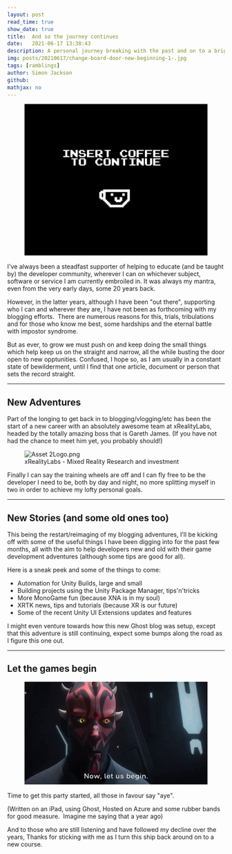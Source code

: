```yaml
---
layout: post
read_time: true
show_date: true
title:  And so the journey continues
date:   2021-06-17 13:38:43
description: A personal journey breaking with the past and on to a brighter future.
img: posts/20210617/change-board-door-new-beginning-1-.jpg
tags: [ramblings]
author: Simon Jackson
github:  
mathjax: no
---
```


<figure class="kg-card kg-image-card"><img src="/assets/img/posts/20210617/source-1-.gif" class="kg-image" alt="Insert coffee to continue gif"></figure><p>I've always been a steadfast supporter of helping to educate (and be taught by) the developer community, wherever I can on whichever subject, software or service I am currently embroiled in. It was always my mantra, even from the very early days, some 20 years back.</p><p>However, in the latter years, although I have been "out there", supporting who I can and wherever they are, I have not been as forthcoming with my blogging efforts.  There are numerous reasons for this, trials, tribulations and for those who know me best, some hardships and the eternal battle with impostor syndrome.</p><p>But as ever, to grow we must push on and keep doing the small things which help keep us on the straight and narrow, all the while busting the door open to new opptunities. Confused, I hope so, as I am usually in a constant state of bewilderment, until I find that one article, document or person that sets the record straight.</p><hr><h2 id="new-adventures">New Adventures</h2><p>Part of the longing to get back in to blogging/vlogging/etc has been the start of a new career with an absolutely awesome team at xRealityLabs, headed by the totally amazing boss that is Gareth James. (If you have not had the chance to meet him yet, you probably should!)</p><figure class="kg-card kg-image-card kg-card-hascaption"><img src="https://images.squarespace-cdn.com/content/v1/598b541ea5790a2392f28a45/1581511733811-RERQSAVWMEOZHB7KTDWZ/ke17ZwdGBToddI8pDm48kL4SvIVbUlHz4CKujTcJPo0UqsxRUqqbr1mOJYKfIPR7LoDQ9mXPOjoJoqy81S2I8N_N4V1vUb5AoIIIbLZhVYy7Mythp_T-mtop-vrsUOmeInPi9iDjx9w8K4ZfjXt2dnQS0c8VBbFMd3_J7bjjDkII75GQXsmEWm6JzxLgStcxCjLISwBs8eEdxAxTptZAUg/Asset+2Logo.png?format=2500w" class="kg-image" alt="Asset 2Logo.png"><figcaption>xRealityLabs - Mixed Reality Research and investment</figcaption></figure><p>Finally I can say the training wheels are off and I can fly free to be the developer I need to be, both by day and night, no more splitting myself in two in order to achieve my lofty personal goals.</p><hr><h2 id="new-stories-and-some-old-ones-too-">New Stories (and some old ones too)</h2><p>This being the restart/reimaging of my blogging adventures, I'll be kicking off with some of the useful things I have been digging into for the past few months, all with the aim to help developers new and old with their game development adventures (although some tips are good for all). </p><p>Here is a sneak peek and some of the things to come:</p><ul><li>Automation for Unity Builds, large and small</li><li>Building projects using the Unity Package Manager, tips'n'tricks</li><li>More MonoGame fun (because XNA is in my soul)</li><li>XRTK news, tips and tutorials (because XR is our future)</li><li>Some of the recent Unity UI Extensions updates and features</li></ul><p>I might even venture towards how this new Ghost blog was setup, except that this adventure is still continuing, expect some bumps along the road as I figure this one out.</p><hr><h2 id="let-the-games-begin">Let the games begin</h2><figure class="kg-card kg-image-card"><img src="/assets/img/posts/20210617/giphy-1-.gif" class="kg-image" alt="Darth Maul says &quot;Now, let us begin&quot; :D"></figure><p>Time to get this party started, all those in favour say "aye".</p><p>(Written on an iPad, using Ghost, Hosted on Azure and some rubber bands for good measure.  Imagine me saying that a year ago)</p><p>And to those who are still listening and have followed my decline over the years, Thanks for sticking with me as I turn this ship back around on to a new course.</p>